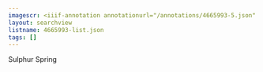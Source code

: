 ```yaml
---
imagescr: <iiif-annotation annotationurl="/annotations/4665993-5.json" styling="image_only:true"></iiif-annotation>
layout: searchview
listname: 4665993-list.json
tags: []
---
```

Sulphur Spring